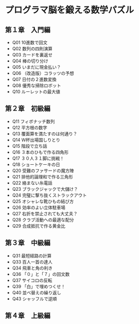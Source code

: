 # プログラマ脳を鍛える数学パズル

## 第１章　入門編
- Q01 10進数で回文
- Q02 数列の四則演算
- Q03 カードを裏返せ
- Q04 棒の切り分け
- Q05 いまだに現金払い？
- Q06 （改造版）コラッツの予想
- Q07 日付の２進数変換
- Q08 優秀な掃除ロボット
- Q10 ルーレットの最大値

## 第２章　初級編
- Q11 フィボナッチ数列
- Q12 平方根の数字
- Q13 覆面算を満たすのは何通り？
- Q14 Ｗ杯出場国しりとり
- Q15 階段で立ち話
- Q16 ３本のひもで作る四角形
- Q17 ３０人３１脚に挑戦！
- Q18 ショートケーキの日
- Q20 受難のファサードの魔方陣
- Q21 排他的論理和で作る三角形
- Q22 絡まない糸電話
- Q23 ブラックジャックで大儲け？
- Q24 完璧に撃ち抜くストラックアウト
- Q25 オシャレな靴ひもの結び方
- Q26 効率のよい立体駐車場
- Q27 右折を禁止されても大丈夫？
- Q28 クラブ活動への最適な配分
- Q29 合成抵抗で作る黄金比

## 第３章　中級編
- Q31 最短経路の計算
- Q33 百人一首の達人
- Q34 飛車と角の利き
- Q36 「０」と「７」の回文数
- Q37 サイコロの反転
- Q39 「白」で埋めつくせ！
- Q40 並べ替えの繰り返し
- Q43 シャッフルで逆順

## 第４章　上級編
